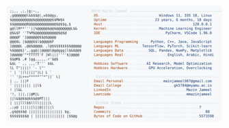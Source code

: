 <picture>
  <source srcset="https://raw.githubusercontent.com/mmazinjameel/mmazinjameel/main/dark_mode.svg?v=1747961544" media="(prefers-color-scheme: dark)">
  <img src="https://raw.githubusercontent.com/mmazinjameel/mmazinjameel/main/light_mode.svg?v=1747961544">
</picture>
